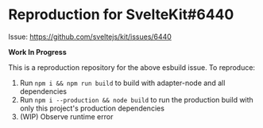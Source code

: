 # Reproduction for SvelteKit#6440

Issue: https://github.com/sveltejs/kit/issues/6440

**Work In Progress**

This is a reproduction repository for the above esbuild issue. To reproduce:

1. Run `npm i && npm run build` to build with adapter-node and all dependencies
2. Run `npm i --production && node build` to run the production build with only this project's production dependencies
3. (WIP) Observe runtime error
